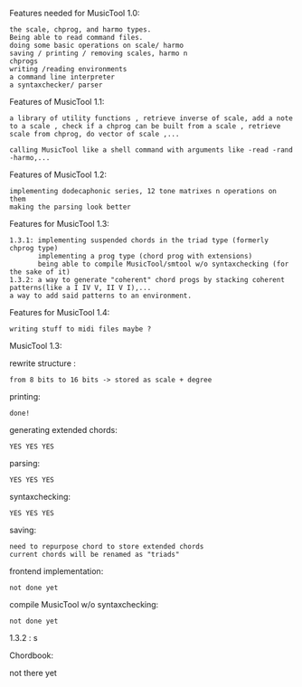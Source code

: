 Features needed for MusicTool 1.0: 
    
    the scale, chprog, and harmo types. 
    Being able to read command files. 
    doing some basic operations on scale/ harmo 
    saving / printing / removing scales, harmo n 
    chprogs
    writing /reading environments
    a command line interpreter
    a syntaxchecker/ parser

Features of MusicTool 1.1: 
   
    a library of utility functions , retrieve inverse of scale, add a note to a scale , check if a chprog can be built from a scale , retrieve scale from chprog, do vector of scale ,... 

    calling MusicTool like a shell command with arguments like -read -rand -harmo,...


Features of MusicTool 1.2: 
    
    implementing dodecaphonic series, 12 tone matrixes n operations on them 
    making the parsing look better

Features for MusicTool 1.3: 
    
    1.3.1: implementing suspended chords in the triad type (formerly chprog type)
           implementing a prog type (chord prog with extensions)
           being able to compile MusicTool/smtool w/o syntaxchecking (for the sake of it)
    1.3.2: a way to generate "coherent" chord progs by stacking coherent patterns(like a I IV V, II V I),...
    a way to add said patterns to an environment.

Features for MusicTool 1.4: 
    
    writing stuff to midi files maybe ? 

MusicTool 1.3: 


rewrite structure : 

    from 8 bits to 16 bits -> stored as scale + degree

printing: 
    
    done!

generating extended chords:  
    
    YES YES YES 

parsing:

    YES YES YES 

syntaxchecking: 

    YES YES YES

saving: 

    need to repurpose chord to store extended chords 
    current chords will be renamed as "triads" 

frontend implementation: 

    not done yet 

compile MusicTool w/o syntaxchecking: 

    not done yet 


1.3.2 : s

Chordbook: 

not there yet 